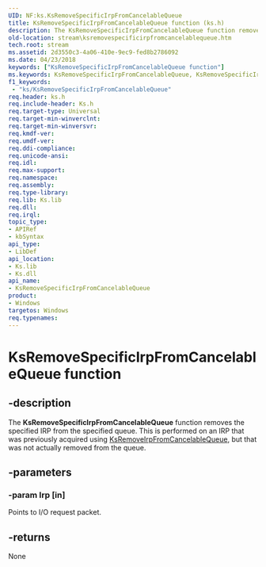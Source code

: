 ```yaml
---
UID: NF:ks.KsRemoveSpecificIrpFromCancelableQueue
title: KsRemoveSpecificIrpFromCancelableQueue function (ks.h)
description: The KsRemoveSpecificIrpFromCancelableQueue function removes the specified IRP from the specified queue. This is performed on an IRP that was previously acquired using KsRemoveIrpFromCancelableQueue, but that was not actually removed from the queue.
old-location: stream\ksremovespecificirpfromcancelablequeue.htm
tech.root: stream
ms.assetid: 2d3550c3-4a06-410e-9ec9-fed8b2786092
ms.date: 04/23/2018
keywords: ["KsRemoveSpecificIrpFromCancelableQueue function"]
ms.keywords: KsRemoveSpecificIrpFromCancelableQueue, KsRemoveSpecificIrpFromCancelableQueue function [Streaming Media Devices], ks/KsRemoveSpecificIrpFromCancelableQueue, ksfunc_db7aeb28-a39d-4ab6-9df5-6eef83453c85.xml, stream.ksremovespecificirpfromcancelablequeue
f1_keywords:
 - "ks/KsRemoveSpecificIrpFromCancelableQueue"
req.header: ks.h
req.include-header: Ks.h
req.target-type: Universal
req.target-min-winverclnt: 
req.target-min-winversvr: 
req.kmdf-ver: 
req.umdf-ver: 
req.ddi-compliance: 
req.unicode-ansi: 
req.idl: 
req.max-support: 
req.namespace: 
req.assembly: 
req.type-library: 
req.lib: Ks.lib
req.dll: 
req.irql: 
topic_type:
- APIRef
- kbSyntax
api_type:
- LibDef
api_location:
- Ks.lib
- Ks.dll
api_name:
- KsRemoveSpecificIrpFromCancelableQueue
product:
- Windows
targetos: Windows
req.typenames: 
---
```


# KsRemoveSpecificIrpFromCancelableQueue function


## -description


The <b>KsRemoveSpecificIrpFromCancelableQueue</b> function removes the specified IRP from the specified queue. This is performed on an IRP that was previously acquired using <a href="https://docs.microsoft.com/windows-hardware/drivers/ddi/ks/nf-ks-ksremoveirpfromcancelablequeue">KsRemoveIrpFromCancelableQueue</a>, but that was not actually removed from the queue. 


## -parameters




### -param Irp [in]

Points to I/O request packet.


## -returns



None



